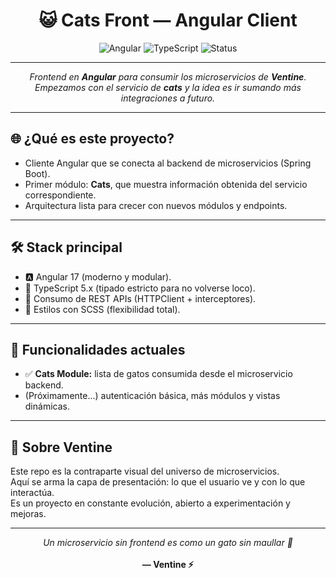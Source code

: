 <h1 align="center">😺 Cats Front — Angular Client</h1>

<p align="center">
  <img src="https://img.shields.io/badge/Angular-17-dd0031?style=for-the-badge&logo=angular" alt="Angular" />
  <img src="https://img.shields.io/badge/TypeScript-5.x-blue?style=for-the-badge&logo=typescript" alt="TypeScript" />
  <img src="https://img.shields.io/badge/Status-Online-green?style=for-the-badge" alt="Status" />
</p>

---

<p align="center">
  <em>Frontend en <strong>Angular</strong> para consumir los microservicios de <strong>Ventine</strong>. <br/>
  Empezamos con el servicio de <strong>cats</strong> y la idea es ir sumando más integraciones a futuro.</em>
</p>

---

## 🌐 ¿Qué es este proyecto?
- Cliente Angular que se conecta al backend de microservicios (Spring Boot).
- Primer módulo: <strong>Cats</strong>, que muestra información obtenida del servicio correspondiente.
- Arquitectura lista para crecer con nuevos módulos y endpoints.

---

## 🛠️ Stack principal
- 🅰️ Angular 17 (moderno y modular).
- 📘 TypeScript 5.x (tipado estricto para no volverse loco).
- 🔗 Consumo de REST APIs (HTTPClient + interceptores).
- 🎨 Estilos con SCSS (flexibilidad total).

---

## 🚀 Funcionalidades actuales
- ✅ <strong>Cats Module:</strong> lista de gatos consumida desde el microservicio backend.
- (Próximamente...) autenticación básica, más módulos y vistas dinámicas.

---

## 👾 Sobre Ventine
Este repo es la contraparte visual del universo de microservicios.  
Aquí se arma la capa de presentación: lo que el usuario ve y con lo que interactúa.  
Es un proyecto en constante evolución, abierto a experimentación y mejoras.

---

<p align="center">
  <em>Un microservicio sin frontend es como un gato sin maullar 🐾</em><br/><br/>
  <strong>— Ventine ⚡</strong>
</p>
